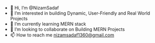 - 👋 Hi, I’m @NizamSadaf
- 👀 I’m interested in building Dynamic, User-Friendly and Real World Projects 
- 🌱 I’m currently learning MERN stack
- 💞️ I’m looking to collaborate on Building MERN Projects
- 📫 How to reach me nizamsadaf1360@gmail.com

<!---
NizamSadaf/NizamSadaf is a ✨ special ✨ repository because its `README.md` (this file) appears on your GitHub profile.
You can click the Preview link to take a look at your changes.
--->
